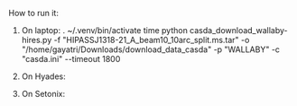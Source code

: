 How to run it: 

1) On laptop: 
. ~/.venv/bin/activate
time python casda_download_wallaby-hires.py -f "HIPASSJ1318-21_A_beam10_10arc_split.ms.tar" -o "/home/gayatri/Downloads/download_data_casda" -p "WALLABY" -c "casda.ini" --timeout 1800

2) On Hyades: 

3) On Setonix:
